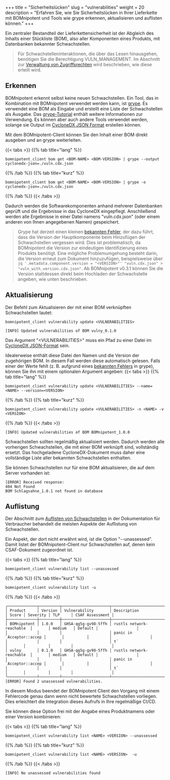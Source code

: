 +++
title = "Sicherheitslücken"
slug = "vulnerabilities"
weight = 20
description = "Erfahren Sie, wie Sie Sicherheitslücken in Ihrer Lieferkette mit BOMnipotent und Tools wie grype erkennen, aktualisieren und auflisten können."
+++

Ein zentraler Bestandteil der Lieferkettensicherheit ist der Abgleich des Inhalts einer Stückliste (BOM), also aller Komponenten eines Produkts, mit Datenbanken bekannter Schwachstellen.

> Für Schwachstelleninteraktionen, die über das Lesen hinausgehen, benötigen Sie die Berechtigung VULN_MANAGEMENT. Im Abschnitt zur [Verwaltung von Zugriffsrechten](/de/client/manager/access-management/) wird beschrieben, wie diese erteilt wird.

## Erkennen

BOMnipotent erkennt selbst keine neuen Schwachstellen. Ein Tool, das in Kombination mit BOMnipotent verwendet werden kann, ist [grype](https://github.com/anchore/grype). Es verwendet eine BOM als Eingabe und erstellt eine Liste der Schwachstellen als Ausgabe. Das [grype-Tutorial](/de/integration/grype/) enthält weitere Informationen zur Verwendung. Es können aber auch andere Tools verwendet werden, solange sie Output im [CycloneDX JSON Format](https://cyclonedx.org/) erstellen können.

Mit dem BOMnipotent-Client können Sie den Inhalt einer BOM direkt ausgeben und an grype weiterleiten.

{{< tabs >}}
{{% tab title="lang" %}}
```
bomnipotent_client bom get <BOM-NAME> <BOM-VERSION> | grype --output cyclonedx-json=./vuln.cdx.json
```
{{% /tab %}}
{{% tab title="kurz" %}}
```
bomnipotent_client bom get <BOM-NAME> <BOM-VERSION> | grype -o cyclonedx-json=./vuln.cdx.json
```
{{% /tab %}}
{{< /tabs >}}

Dadurch werden die Softwarekomponenten anhand mehrerer Datenbanken geprüft und die Ergebnisse in das CycloneDX eingepflegt. Anschließend werden alle Ergebnisse in einer Datei namens "vuln.cdx.json" (oder einem anderen von Ihnen angegebenen Namen) gespeichert.

> Grype hat derzeit einen kleinen [bekannten Fehler](https://github.com/anchore/grype/issues/2418), der dazu führt, dass die Version der Hauptkomponente beim Hinzufügen der Schwachstellen vergessen wird. Dies ist problematisch, da BOMnipotent die Version zur eindeutigen Identifizierung eines Produkts benötigt. Eine mögliche Problemumgehung besteht darin, die Version erneut zum Dokument hinzuzufügen, beispielsweise über `jq '.metadata.component.version = "<VERSION>"' "vuln.cdx.json" > "vuln_with_version.cdx.json"`. Ab BOMnipotent v0.3.1 können Sie die Version stattdessen direkt beim Hochladen der Schwachstelle angeben, wie unten beschrieben.

## Aktualisierung

Der Befehl zum Aktualisieren der mit einer BOM verknüpften Schwachstellen lautet:
```
bomnipotent_client vulnerability update <VULNERABILITIES>
```
``` {wrap="false" title="Ausgabe"}
[INFO] Updated vulnerabilities of BOM vulny_0.1.0
```

Das Argument "\<VULNERABILITIES\>" muss ein Pfad zu einer Datei im [CycloneDX JSON-Format](https://cyclonedx.org/) sein.

Idealerweise enthält diese Datei den Namen und die Version der zugehörigen BOM. In diesem Fall werden diese automatisch gelesen. Falls einer der Werte fehlt (z. B. aufgrund eines [bekannten Fehlers](https://github.com/anchore/grype/issues/2418) in grype), können Sie ihn mit einem optionalen Argument angeben:
{{< tabs >}}
{{% tab title="lang" %}}
```
bomnipotent_client vulnerability update <VULNERABILITIES> --name=<NAME> --version=<VERSION>
```
{{% /tab %}}
{{% tab title="kurz" %}}
```
bomnipotent_client vulnerability update <VULNERABILITIES> -n <NAME> -v <VERSION>
```
{{% /tab %}}
{{< /tabs >}}

``` {wrap="false" title="Ausgabe"}
[INFO] Updated vulnerabilities of BOM BOMnipotent_1.0.0
```

Schwachstellen sollten regelmäßig aktualisiert werden. Dadurch werden alle vorherigen Schwachstellen, die mit einer BOM verknüpft sind, vollständig ersetzt. Das hochgeladene CycloneDX-Dokument muss daher eine vollständige Liste aller bekannten Schwachstellen enthalten.

Sie können Schwachstellen nur für eine BOM aktualisieren, die auf dem Server vorhanden ist:
``` {wrap="false" title="Ausgabe"}
[ERROR] Received response:
404 Not Found
BOM Schlagsahne_1.0.1 not found in database
```

## Auflistung

Der Abschnitt zum [Auflisten von Schwachstellen](/de/client/consumer/vulnerabilities/) in der Dokumentation für Verbraucher behandelt die meisten Aspekte der Auflistung von Schwachstellen.

Ein Aspekt, der dort nicht erwähnt wird, ist die Option "--unassessed". Damit listet der BOMnipotent-Client nur Schwachstellen auf, denen kein CSAF-Dokument zugeordnet ist.

{{< tabs >}}
{{% tab title="lang" %}}
```
bomnipotent_client vulnerability list --unassessed
```
{{% /tab %}}
{{% tab title="kurz" %}}
```
bomnipotent_client vulnerability list -u
```
{{% /tab %}}
{{< /tabs >}}

``` {wrap="false" title="Ausgabe"}
╭─────────────┬─────────┬─────────────────────┬───────────────────────────┬───────┬──────────┬─────────┬─────────────────╮
│ Product     │ Version │ Vulnerability       │ Description               │ Score │ Severity │ TLP     │ CSAF Assessment │
├─────────────┼─────────┼─────────────────────┼───────────────────────────┼───────┼──────────┼─────────┼─────────────────┤
│ BOMnipotent │ 1.0.0   │ GHSA-qg5g-gv98-5ffh │ rustls network-reachable  │       │ medium   │ Default │                 │
│             │         │                     │ panic in `Acceptor::accep │       │          │         │                 │
│             │         │                     │ t`                        │       │          │         │                 │
│ vulny       │ 0.1.0   │ GHSA-qg5g-gv98-5ffh │ rustls network-reachable  │       │ medium   │ Default │                 │
│             │         │                     │ panic in `Acceptor::accep │       │          │         │                 │
│             │         │                     │ t`                        │       │          │         │                 │
╰─────────────┴─────────┴─────────────────────┴───────────────────────────┴───────┴──────────┴─────────┴─────────────────╯
[ERROR] Found 2 unassessed vulnerabilities.
```

In diesem Modus beendet der BOMnipotent Client den Vorgang mit einem Fehlercode genau dann wenn nicht bewertete Schwachstellen vorliegen. Dies erleichtert die Integration dieses Aufrufs in Ihre regelmäßige CI/CD.

Sie können diese Option frei mit der Angabe eines Produktnamens oder einer Version kombinieren:


{{< tabs >}}
{{% tab title="lang" %}}
```
bomnipotent_client vulnerability list <NAME> <VERSION> --unassessed
```
{{% /tab %}}
{{% tab title="kurz" %}}
```
bomnipotent_client vulnerability list <NAME> <VERSION>  -u
```
{{% /tab %}}
{{< /tabs >}}

``` {wrap="false" title="Ausgabe"}
[INFO] No unassessed vulnerabilities found
```
